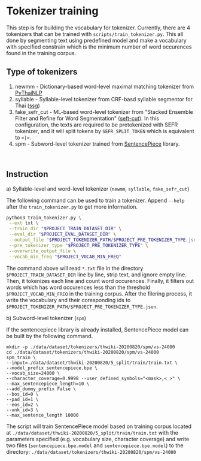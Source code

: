# Tokenizer training

This step is for building the vocabulary for tokenizer. Currently, there are 4 tokenizers that can be trained with `scripts/train_tokenizer.py`. This all done by segmenting text using predefined model and make a vocabulary with specified constrain which is the minimum number of word occurences found in the training corpus.

## Type of tokenizers

 1. newmm - Dictionary-based word-level maximal matching tokenizer from [PyThaiNLP](https://github.com/PyThaiNLP/pythainlp)
 2. syllable - Syllable-level tokenizer from CRF-basd syllable segmentor for Thai ([ssg](https://github.com/ponrawee/ssg))
 3. fake_sefr_cut - ML-based word-level tokenizer from "Stacked Ensemble Filter and Refine for Word Segmentation" ([seft-cut](https://github.com/mrpeerat/SEFR_CUT)). In this configuration, the texts are required to be pretokenized with SEFR tokenizer, and it will split tokens by `SEFR_SPLIT_TOKEN` which is equivalent to `<|>`.
 4. spm - Subword-level tokenizer trained from [SentencePiece](https://github.com/google/sentencepiece) library.

</br>

## Instruction

a) Syllable-level and word-level tokenizer (`newmm`, `syllable`, `fake_sefr_cut`)

The following command can be used to train a tokenizer. Append `--help` after the `train_tokenizer.py` to get more information.

```bash
python3 train_tokenizer.py \
 --ext txt \
 --train_dir "$PROJECT_TRAIN_DATASET_DIR" \
 --eval_dir "$PROJECT_EVAL_DATASET_DIR" \
 --output_file "$PROJECT_TOKENIZER_PATH/$PROJECT_PRE_TOKENIZER_TYPE.json" \
 --pre_tokenizer_type "$PROJECT_PRE_TOKENIZER_TYPE" \
 --overwrite_output_file \
 --vocab_min_freq "$PROJECT_VOCAB_MIN_FREQ"
```

The command above will read `*.txt` file in the directory `$PROJECT_TRAIN_DATASET_DIR` line by line, strip text, and ignore empty line. Then, it tokenizes each line and count word occurences. Finally, it filters out words which has word occurences less than the threshold `$PROJECT_VOCAB_MIN_FREQ` in the training corpus. After the filering process, it write the vocabulary and their coresponding ids to `$PROJECT_TOKENIZER_PATH/$PROJECT_PRE_TOKENIZER_TYPE.json`.

b) Subword-level tokenizer (`spm`)

If the sentencepiece library is already installed, SentencePiece model can be built by the following command.

```
mkdir -p ./data/dataset/tokenizers/thwiki-20200820/spm/vs-24000
cd ./data/dataset/tokenizers/thwiki-20200820/spm/vs-24000
spm_train \
--input=./data/dataset/thwiki-20200820/5_split/train/train.txt \
--model_prefix sentencepiece.bpe \
--vocab_size=24000 \
--character_coverage=0.9998 --user_defined_symbols="<mask>,<_>" \
--max_sentencepiece_length=10 \
--add_dummy_prefix False \
--bos_id=0 \
--pad_id=1 \
--eos_id=2 \
--unk_id=3 \
--max_sentence_length 10000
```

The script will train SentencePiece model based on training corpus located at `./data/dataset/thwiki-20200820/5_split/train/train.txt` with the parameters specified (e.g. vocabulary size, character coverage) and write two files (`sentencepiece.bpe.model` and `sentencepiece.bpe.model`) to the directory: `./data/dataset/tokenizers/thwiki-20200820/spm/vs-24000`